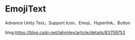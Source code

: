 # EmojiText
Advance Unity Text，Support Icon、Emoji、Hyperlink、Button

blog:https://blog.csdn.net/lahmiley/article/details/83759753
